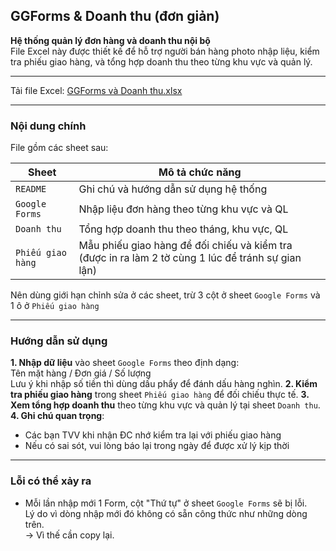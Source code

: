 ## GGForms & Doanh thu (đơn giản)
**Hệ thống quản lý đơn hàng và doanh thu nội bộ**  
File Excel này được thiết kế để hỗ trợ người bán hàng photo nhập liệu, kiểm tra phiếu giao hàng, và tổng hợp doanh thu theo từng khu vực và quản lý.  

---

Tải file Excel: [GGForms và Doanh thu.xlsx](https://github.com/minhtu162/ExcelLab/raw/main/Uploads/GGForms%20%26%20Doanh%20thu%20(%C4%91%C6%A1n%20gi%E1%BA%A3n).xlsx)

---

### Nội dung chính

File gồm các sheet sau:

| Sheet         | Mô tả chức năng                                  |
|---------------|--------------------------------------------------|
| `README`      | Ghi chú và hướng dẫn sử dụng hệ thống             |
| `Google Forms`   | Nhập liệu đơn hàng theo từng khu vực và QL       |
| `Doanh thu`   | Tổng hợp doanh thu theo tháng, khu vực, QL       |
| `Phiếu giao hàng`  | Mẫu phiếu giao hàng để đối chiếu và kiểm tra (được in ra làm 2 tờ cùng 1 lúc để tránh sự gian lận)     |

Nên dùng giới hạn chỉnh sửa ở các sheet, trừ 3 cột ở sheet `Google Forms` và 1 ô ở `Phiếu giao hàng`

---

### Hướng dẫn sử dụng
**1. Nhập dữ liệu** vào sheet `Google Forms` theo định dạng:   
   Tên mặt hàng / Đơn giá / Số lượng   
   Lưu ý khi nhập số tiền thì dùng dấu phẩy để đánh dấu hàng nghìn.
**2. Kiểm tra phiếu giao hàng** trong sheet `Phiếu giao hàng` để đối chiếu thực tế.
**3. Xem tổng hợp doanh thu** theo từng khu vực và quản lý tại sheet `Doanh thu`.
**4. Ghi chú quan trọng**:  
   - Các bạn TVV khi nhận ĐC nhớ kiểm tra lại với phiếu giao hàng  
   - Nếu có sai sót, vui lòng báo lại trong ngày để được xử lý kịp thời

---

### Lỗi có thể xảy ra
- Mỗi lần nhập mới 1 Form, cột "Thứ tự" ở sheet `Google Forms` sẽ bị lỗi.  
  Lý do vì dòng nhập mới đó không có sẵn công thức như những dòng trên.  
  -> Vì thế cần copy lại.
